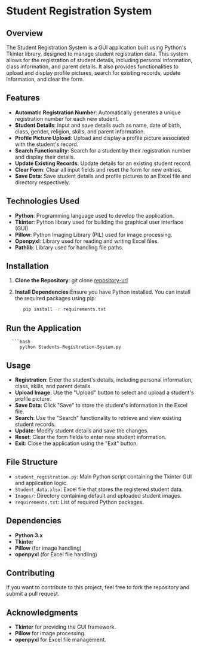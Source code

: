 # Student Registration System

## Overview

The Student Registration System is a GUI application built using Python's Tkinter library, designed to manage student registration data. This system allows for the registration of student details, including personal information, class information, and parent details. It also provides functionalities to upload and display profile pictures, search for existing records, update information, and clear the form.

## Features

- **Automatic Registration Number**: Automatically generates a unique registration number for each new student.
- **Student Details**: Input and save details such as name, date of birth, class, gender, religion, skills, and parent information.
- **Profile Picture Upload**: Upload and display a profile picture associated with the student's record.
- **Search Functionality**: Search for a student by their registration number and display their details.
- **Update Existing Records**: Update details for an existing student record.
- **Clear Form**: Clear all input fields and reset the form for new entries.
- **Save Data**: Save student details and profile pictures to an Excel file and directory respectively.

## Technologies Used

- **Python**: Programming language used to develop the application.
- **Tkinter**: Python library used for building the graphical user interface (GUI).
- **Pillow**: Python Imaging Library (PIL) used for image processing.
- **Openpyxl**: Library used for reading and writing Excel files.
- **Pathlib**: Library used for handling file paths.

## Installation

1. **Clone the Repository**:
   git clone [repository-url](https://github.com/xDharmendra/Students-Registration-System.git)
   
3. **Install Dependencies**:Ensure you have Python installed. You can install the required packages using pip:

      ```bash
         pip install -r requirements.txt

## Run the Application 
      ```bash
         python Students-Registration-System.py

## Usage

- **Registration**: Enter the student's details, including personal information, class, skills, and parent details.
- **Upload Image**: Use the "Upload" button to select and upload a student's profile picture.
- **Save Data**: Click "Save" to store the student's information in the Excel file.
- **Search**: Use the "Search" functionality to retrieve and view existing student records.
- **Update**: Modify student details and save the changes.
- **Reset**: Clear the form fields to enter new student information.
- **Exit**: Close the application using the "Exit" button.

## File Structure

- `student_registration.py`: Main Python script containing the Tkinter GUI and application logic.
- `Student_data.xlsx`: Excel file that stores the registered student data.
- `Images/`: Directory containing default and uploaded student images.
- `requirements.txt`: List of required Python packages.

## Dependencies

- **Python 3.x**
- **Tkinter**
- **Pillow** (for image handling)
- **openpyxl** (for Excel file handling)

## Contributing

If you want to contribute to this project, feel free to fork the repository and submit a pull request.

## Acknowledgments

- **Tkinter** for providing the GUI framework.
- **Pillow** for image processing.
- **openpyxl** for Excel file management.
